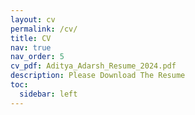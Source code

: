 ```yaml
---
layout: cv
permalink: /cv/
title: CV
nav: true
nav_order: 5
cv_pdf: Aditya_Adarsh_Resume_2024.pdf
description: Please Download The Resume
toc:
  sidebar: left
---
```

